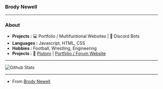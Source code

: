 ### Brody Newell

---------------------------------------------------------------------------------------------------------------------------------------------------------------------------------
### About

-  **Projects :** 💻 Portfolio / Multifuntional Websites | 🤖 Discord Bots
-  **Languages :** Javascript, HTML, CSS
-  **Hobbies :** Football, Wrestling, Engineering
-  **Projects :** 🤖 [Plutoro](https://www.plutoro.com/) | [Portfolio / Forum Website](https://www.brodynewell.com/)

---------------------------------------------------------------------------------------------------------------------------------------------------------------------------------

![Github Stats](https://github-readme-stats.vercel.app/api?username=brodyn8&show_icons=true)

---------------------------------------------------------------------------------------------------------------------------------------------------------------------------------


- From [Brody Newell](https://github.com/brodyn8)

